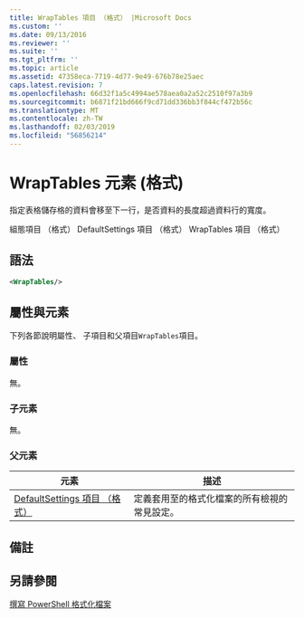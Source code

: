 ```yaml
---
title: WrapTables 項目 （格式） |Microsoft Docs
ms.custom: ''
ms.date: 09/13/2016
ms.reviewer: ''
ms.suite: ''
ms.tgt_pltfrm: ''
ms.topic: article
ms.assetid: 47358eca-7719-4d77-9e49-676b78e25aec
caps.latest.revision: 7
ms.openlocfilehash: 66d32f1a5c4994ae578aea0a2a52c2510f97a3b9
ms.sourcegitcommit: b6871f21bd666f9cd71dd336bb3f844cf472b56c
ms.translationtype: MT
ms.contentlocale: zh-TW
ms.lasthandoff: 02/03/2019
ms.locfileid: "56856214"
---
```

# <a name="wraptables-element-format"></a>WrapTables 元素 (格式)

指定表格儲存格的資料會移至下一行，是否資料的長度超過資料行的寬度。

組態項目 （格式） DefaultSettings 項目 （格式） WrapTables 項目 （格式）

## <a name="syntax"></a>語法

```xml
<WrapTables/>
```

## <a name="attributes-and-elements"></a>屬性與元素

下列各節說明屬性、 子項目和父項目`WrapTables`項目。

### <a name="attributes"></a>屬性

無。

### <a name="child-elements"></a>子元素

無。

### <a name="parent-elements"></a>父元素

|元素|描述|
|-------------|-----------------|
|[DefaultSettings 項目 （格式）](./defaultsettings-element-format.md)|定義套用至的格式化檔案的所有檢視的常見設定。|

## <a name="remarks"></a>備註

## <a name="see-also"></a>另請參閱

[撰寫 PowerShell 格式化檔案](./writing-a-powershell-formatting-file.md)
